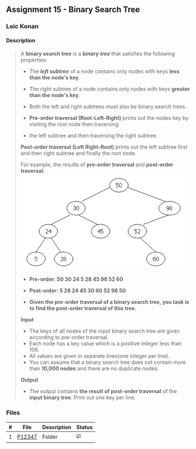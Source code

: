 ## Assignment 15 - Binary Search Tree

### Loic Konan

#### Description

> A **binary search tree** is a ***binary tree*** that satisfies the following properties:
>
> - The **_left subtree_** of a node contains only nodes with keys **less than the node's key**.
> - The right subtree of a node contains only nodes with keys **greater than the node's key**.
> - Both the left and right subtrees must also be binary search trees.
>
> - **Pre-order traversal (Root-Left-Right)** prints out the nodes key by visiting the root node then traversing <br>
> - the left subtree and then traversing the right subtree.
>
> **Post-order traversal (Left Right-Root)** prints out the left subtree first and then right subtree and finally the root node.
>
> For example, the results of **pre-order traversal** and **post-order traversal:**
> <img src="pic.png">
>
> - **Pre-order:** **50 30 24 5 28 45 98 52 60** <br>
> - **Post-order:** **5 28 24 45 30 60 52 98 50** <br>
>
> - **Given the pre-order traversal of a binary search tree, you task is to find the post-order traversal of this tree.**
>
> **Input**
>
> - The keys of all nodes of the input binary search tree are given according to pre-order traversal.
> - Each node has a key value which is a positive integer less than 106.
> - All values are given in separate lines(one integer per line).
> - You can assume that a binary search tree does not contain more than **10,000 nodes** and there are no duplicate nodes.
>
> **Output**
>
> - The output contains **the result of post-order traversal** of the **input binary tree**. Print out one key per line.
>

### Files

|   #   | File               | Description | Status                  |
| :---: | ------------------ | ----------- | ----------------------- |
|   1   | [P12347](./P12347) | Folder      | :ballot_box_with_check: |
